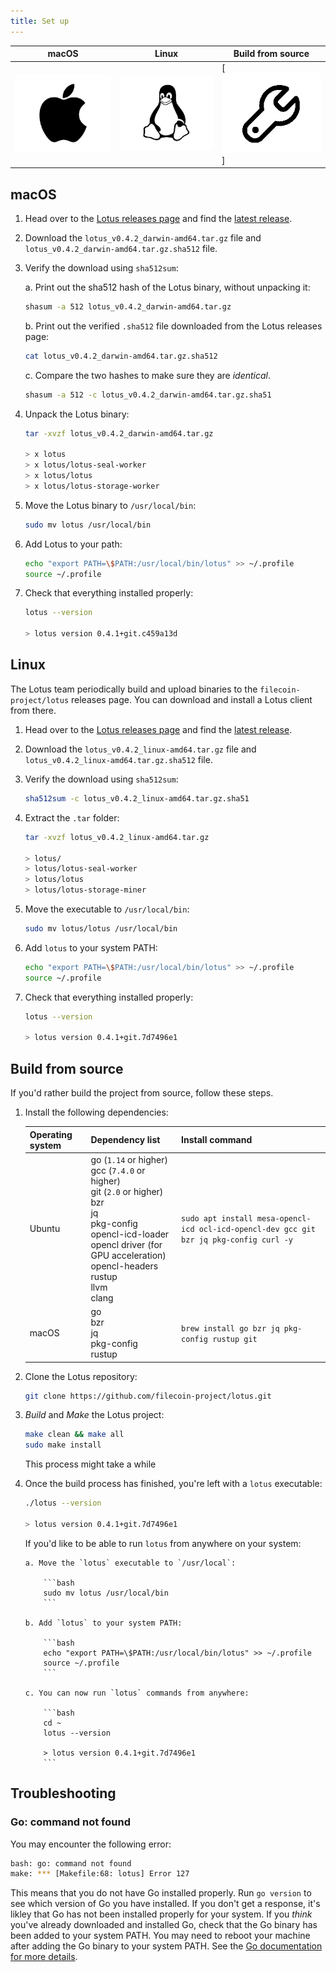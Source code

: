 ```yaml
---
title: Set up
---
```


<!-- Add table of different distros here. -->

| macOS                                                  | Linux                                                       | Build from source                                        |
| ------------------------------------------------------ | ----------------------------------------------------------- | -------------------------------------------------------- |
| [![The macOS logo.](./images/apple-icon.png)](#mac-os) | [![The Linux "Tux" logo.](./images/linux-icon.png)](#linux) | [![Code brackets icon.](./images/manual-build-icon.png)] |

## macOS

1. Head over to the [Lotus releases page](https://github.com/filecoin-project/lotus/releases) and find the [latest release](https://github.com/filecoin-project/lotus/releases/latest).
1. Download the `lotus_v0.4.2_darwin-amd64.tar.gz` file and `lotus_v0.4.2_darwin-amd64.tar.gz.sha512` file.
1. Verify the download using `sha512sum`:

   a. Print out the sha512 hash of the Lotus binary, without unpacking it:

   ```bash
   shasum -a 512 lotus_v0.4.2_darwin-amd64.tar.gz
   ```

   b. Print out the verified `.sha512` file downloaded from the Lotus releases page:

   ```bash
   cat lotus_v0.4.2_darwin-amd64.tar.gz.sha512
   ```

   c. Compare the two hashes to make sure they are _identical_.

   ```bash
   shasum -a 512 -c lotus_v0.4.2_darwin-amd64.tar.gz.sha51
   ```

1. Unpack the Lotus binary:

   ```bash
   tar -xvzf lotus_v0.4.2_darwin-amd64.tar.gz

   > x lotus
   > x lotus/lotus-seal-worker
   > x lotus/lotus
   > x lotus/lotus-storage-worker
   ```

1. Move the Lotus binary to `/usr/local/bin`:

   ```bash
   sudo mv lotus /usr/local/bin
   ```

1. Add Lotus to your path:

   ```bash
   echo "export PATH=\$PATH:/usr/local/bin/lotus" >> ~/.profile
   source ~/.profile
   ```

1. Check that everything installed properly:

   ```bash
   lotus --version

   > lotus version 0.4.1+git.c459a13d
   ```

## Linux

The Lotus team periodically build and upload binaries to the `filecoin-project/lotus` releases page. You can download and install a Lotus client from there.

1. Head over to the [Lotus releases page](https://github.com/filecoin-project/lotus/releases) and find the [latest release](https://github.com/filecoin-project/lotus/releases/latest).
1. Download the `lotus_v0.4.2_linux-amd64.tar.gz` file and `lotus_v0.4.2_linux-amd64.tar.gz.sha512` file.
1. Verify the download using `sha512sum`:

   ```bash
   sha512sum -c lotus_v0.4.2_linux-amd64.tar.gz.sha51
   ```

1. Extract the `.tar` folder:

   ```bash
   tar -xvzf lotus_v0.4.2_linux-amd64.tar.gz

   > lotus/
   > lotus/lotus-seal-worker
   > lotus/lotus
   > lotus/lotus-storage-miner
   ```

1. Move the executable to `/usr/local/bin`:

   ```bash
   sudo mv lotus/lotus /usr/local/bin
   ```

1. Add `lotus` to your system PATH:

   ```bash
   echo "export PATH=\$PATH:/usr/local/bin/lotus" >> ~/.profile
   source ~/.profile
   ```

1. Check that everything installed properly:

   ```bash
   lotus --version

   > lotus version 0.4.1+git.7d7496e1
   ```

## Build from source

If you'd rather build the project from source, follow these steps.

1.  Install the following dependencies:

    | Operating system | Dependency list                                                                                                                                                                                                | Install command                                                                         |
    | ---------------- | -------------------------------------------------------------------------------------------------------------------------------------------------------------------------------------------------------------- | --------------------------------------------------------------------------------------- |
    | Ubuntu           | go (`1.14` or higher)<br>gcc (`7.4.0` or higher)<br>git (`2.0` or higher)<br>bzr<br>jq<br>pkg-config<br>opencl-icd-loader<br>opencl driver (for GPU acceleration)<br>opencl-headers<br>rustup<br>llvm<br>clang | `sudo apt install mesa-opencl-icd ocl-icd-opencl-dev gcc git bzr jq pkg-config curl -y` |
    | macOS            | go<br>bzr<br>jq<br>pkg-config<br>rustup                                                                                                                                                                        | `brew install go bzr jq pkg-config rustup git`                                          |

1.  Clone the Lotus repository:

    ```bash
    git clone https://github.com/filecoin-project/lotus.git
    ```

1.  _Build_ and _Make_ the Lotus project:

    ```bash
    make clean && make all
    sudo make install
    ```

    This process might take a while

1.  Once the build process has finished, you're left with a `lotus` executable:

    ```bash
    ./lotus --version

    > lotus version 0.4.1+git.7d7496e1
    ```

    If you'd like to be able to run `lotus` from anywhere on your system:

        a. Move the `lotus` executable to `/usr/local`:

        	```bash
        	sudo mv lotus /usr/local/bin
        	```

        b. Add `lotus` to your system PATH:

        	```bash
        	echo "export PATH=\$PATH:/usr/local/bin/lotus" >> ~/.profile
        	source ~/.profile
        	```

        c. You can now run `lotus` commands from anywhere:

        	```bash
        	cd ~
        	lotus --version

        	> lotus version 0.4.1+git.7d7496e1
        	```

## Troubleshooting

### Go: command not found

You may encounter the following error:

```bash
bash: go: command not found
make: *** [Makefile:68: lotus] Error 127
```

This means that you do not have Go installed properly. Run `go version` to see which version of Go you have installed. If you don't get a response, it's likley that Go has not been installed properly for your system. If you _think_ you've already downloaded and installed Go, check that the Go binary has been added to your system PATH. You may need to reboot your machine after adding the Go binary to your system PATH. See the [Go documentation for more details](https://golang.org/doc/install#install).
